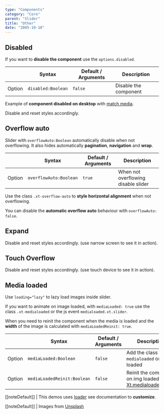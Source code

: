 ```yaml
---
type: "Components"
category: "Core"
parent: "Slider"
title: "Other"
date: "2005-10-10"
---
```


## Disabled

If you want to **disable the component** use the `options.disabled`.

<div class="xt-overflow-sub overflow-y-hidden overflow-x-scroll my-4 xt-my-auto w-full">

|                         | Syntax                                    | Default / Arguments                       | Description                   |
| ----------------------- | ----------------------------------------- | ----------------------------- | ----------------------------- |
| Option                  | `disabled:Boolean`                              | `false`                     | Disable the component           |

</div>

Example of **component disabled on desktop** with [match media](/components/core/slider/api#match-media).

Disable and reset styles accordingly.

<demo>
  <demovanilla src="vanilla/components/core/slider/disable">
  </demovanilla>
</demo>

## Overflow auto

Slider with `overflowAuto:Boolean` automatically disable when not overflowing. It also hides automatically **pagination**, **navigation** and **wrap**.

<div class="xt-overflow-sub overflow-y-hidden overflow-x-scroll my-4 xt-my-auto w-full">

|                         | Syntax                                    | Default / Arguments                       | Description                   |
| ----------------------- | ----------------------------------------- | ----------------------------- | ----------------------------- |
| Option                  | `overflowAuto:Boolean`                          | `true`        | When not overflowing disable slider           |

</div>

Use the class `.xt-overflow-auto` to **style horizontal alignment** when not overflowing.

<demo>
  <demovanilla src="vanilla/components/core/slider/overflow-auto">
  </demovanilla>
</demo>

You can disable the **automatic overflow auto** behaviour with `overflowAuto: false`.

<demo>
  <demovanilla src="vanilla/components/core/slider/overflow-auto-false">
  </demovanilla>
</demo>

## Expand

Disable and reset styles accordingly. (use narrow screen to see it in action).

<demo>
  <demovanilla src="vanilla/components/core/slider/expand">
  </demovanilla>
</demo>

## Touch Overflow

Disable and reset styles accordingly. (use touch device to see it in action).

<demo>
  <demovanilla src="vanilla/components/core/slider/touch-overflow">
  </demovanilla>
</demo>

## Media loaded

Use `loading="lazy"` to lazy load images inside slider.

If you want to animate on image loaded, with `mediaLoaded: true` use the class `.xt-medialoaded` or the js event `medialoaded.xt.slider`.

When you need to reinit the component when the media is loaded and the **width** of the image is calculated with `mediaLoadedReinit: true`.

<div class="xt-overflow-sub overflow-y-hidden overflow-x-scroll my-4 xt-my-auto w-full">

|                         | Syntax                                    | Default / Arguments                       | Description                   |
| ----------------------- | ----------------------------------------- | ----------------------------- | ----------------------------- |
| Option                  | `mediaLoaded:Boolean`                          | `false`        | Add the class `.xt-medialoaded` on img loaded             |
| Option                  | `mediaLoadedReinit:Boolean`                          | `false`        | Reinit the component on img loaded after [Xt.medialoadedDelay](/components/globals/javascript#event-delay)             |

</div>

[[noteDefault]]
| This demos uses [loader](/components/core/loader) see documentation to **customize**.

<demo>
  <demovanilla src="vanilla/components/core/slider/media-loaded">
  </demovanilla>
</demo>

[[noteDefault]]
| Images from [Unsplash](https://source.unsplash.com/)
